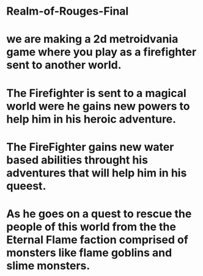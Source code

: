 # Realm-of-Rouges-Final 
# we are making a 2d metroidvania game where you play as a firefighter sent to another world.
# The Firefighter is sent to a magical world were he gains new powers to help him in his heroic adventure.
# The FireFighter gains new water based abilities throught his adventures that will help him in his queest.
# As he goes on a quest to rescue the people of this world from the the Eternal Flame faction comprised of monsters like flame goblins and slime monsters.
